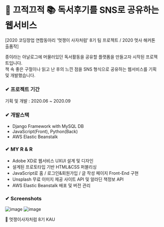 # 🌟 끄적끄적 📚 독서후기를 SNS로 공유하는 웹서비스

[2020 코딩창업 연합동아리 '멋쟁이 사자처럼' 8기 팀 프로젝트 / 2020 멋사 해커톤 출품작]

종이라는 아날로그에 머물러있던 독서활동을 공유할 플랫폼을 만들고자 시작된 프로젝트입니다.  
책 속 좋은 구절이나 읽고 난 후의 느낀 점을 SNS 형식으로 공유하는 웹서비스를 기획 및 개발했습니다.


### ✔ 프로젝트 기간
기획 및 개발 : 2020.06 ~ 2020.09

### ✔ 개발스택
- Django Framework with MySQL DB
- JavaScript(Front), Python(Back)
- AWS Elastic Beanstalk

### ✔ MY R & R
- Adobe XD로 웹서비스 UXUI 설계 및 디자인
- 설계된 프로토타입 기반 HTML&CSS 퍼블리싱
- JavaScript로 홈 / 로그인&회원가입 / 글 작성 페이지 Front-End 구현
- Unsplash 무료 이미지 제공 사이트 API 및 알라딘 책정보 API
- AWS Elastic Beanstalk 배포 및 버전 관리

### ✔ Screenshots
![image](https://user-images.githubusercontent.com/50828346/141892251-94b84b40-9f23-467f-85ab-b3f9895d4633.png) ![image](https://user-images.githubusercontent.com/50828346/141892198-b1841a96-bb4b-4e85-a782-de5199170743.png)



🦁 멋쟁이사자처럼 8기 KAU 
